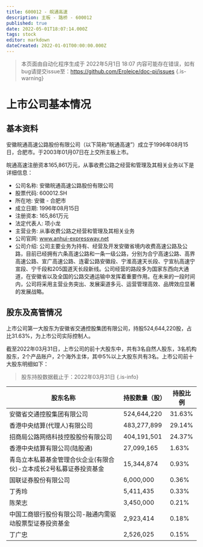 ```yaml
---
title: 600012 - 皖通高速
description: 主板 - 路桥 - 600012
published: true
date: 2022-05-01T18:07:14.000Z
tags: stock
editor: markdown
dateCreated: 2022-01-01T00:00:00.000Z
---
```


> 本页面由自动化程序生成于 2022年5月1日 18:07
> 内容可能存在错误，如有bug请提交issue至：https://github.com/Eroleice/doc-pi/issues
{.is-warning}

# 上市公司基本情况

## 基本资料

安徽皖通高速公路股份有限公司（以下简称“皖通高速”）成立于1996年08月15日，合肥市。于2003年01月07日在上交所主板上市。

皖通高速注册资本165,861万元，从事收费公路之经营和管理及其相关业务以下是详细信息：

- 公司名称: 安徽皖通高速公路股份有限公司
- 股票代码: 600012.SH
- 所在地: 安徽 - 合肥市
- 成立日期: 1996年08月15日
- 注册资本: 165,861万元
- 法定代表人: 项小龙
- 主营业务: 从事收费公路之经营和管理及其相关业务
- 公司官网: www.anhui-expressway.net
- 公司介绍: 公司主要业务为持有、经营及开发安徽省境内收费高速公路及公路，目前已经拥有六条高速公路和一条一级公路，分别为合宁高速公路、高界高速公路、宣广高速公路、连霍公路安徽段、宁淮高速天长段、宁宣杭高速宁宣段、宁千段和205国道天长段新线。公司经营的路段多为国家东西向大通道，在安徽省以及全国的公路交通运输中发挥着重要作用。在未来的一段时间内，公司将采用主营业务突出、发展渠道多元、运营管理高效、品牌效应显著的发展战略。


## 股东及高管情况

上市公司第一大股东为安徽省交通控股集团有限公司，持股524,644,220股，占比31.63%，为上市公司实际控制人。

截至2022年03月31日，上市公司的前十大股东中，共有3名自然人股东，3名机构股东，2个产品账户，2个海外主体，其中5%以上大股东共有3名。上市公司前十大股东明细如下：

> 股东持股数据截止于：2022年03月31日
{.is-info}

| 股东名称 | 持股数量（股） | 持股比例 |
| --- | --- | --- |
| 安徽省交通控股集团有限公司 | 524,644,220 | 31.63% |
| 香港中央结算(代理人)有限公司 | 483,277,899 | 29.14% |
| 招商局公路网络科技控股股份有限公司 | 404,191,501 | 24.37% |
| 香港中央结算有限公司(陆股通) | 27,099,165 | 1.63% |
| 青岛立本私募基金管理合伙企业(有限合伙)-立本成长2号私募证券投资基金 | 15,344,874 | 0.93% |
| 国联证券股份有限公司 | 6,000,000 | 0.36% |
| 丁秀玲 | 5,411,435 | 0.33% |
| 陈荣志 | 3,450,000 | 0.21% |
| 中国工商银行股份有限公司-融通内需驱动股票型证券投资基金 | 2,923,414 | 0.18% |
| 丁广忠 | 2,526,025 | 0.15% |




